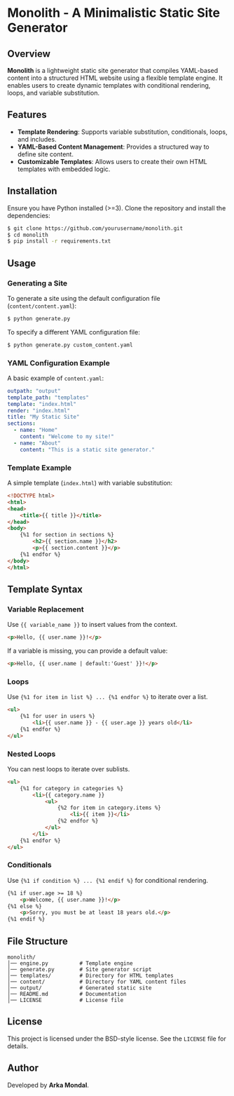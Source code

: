 # Monolith - A Minimalistic Static Site Generator

## Overview
**Monolith** is a lightweight static site generator that compiles YAML-based content into a structured HTML website using a flexible template engine. It enables users to create dynamic templates with conditional rendering, loops, and variable substitution.

## Features
- **Template Rendering**: Supports variable substitution, conditionals, loops, and includes.
- **YAML-Based Content Management**: Provides a structured way to define site content.
- **Customizable Templates**: Allows users to create their own HTML templates with embedded logic.

## Installation
Ensure you have Python installed (>=3). Clone the repository and install the dependencies:

```sh
$ git clone https://github.com/yourusername/monolith.git
$ cd monolith
$ pip install -r requirements.txt
```

## Usage
### Generating a Site
To generate a site using the default configuration file (`content/content.yaml`):

```sh
$ python generate.py
```

To specify a different YAML configuration file:

```sh
$ python generate.py custom_content.yaml
```

### YAML Configuration Example
A basic example of `content.yaml`:

```yaml
outpath: "output"
template_path: "templates"
template: "index.html"
render: "index.html"
title: "My Static Site"
sections:
  - name: "Home"
    content: "Welcome to my site!"
  - name: "About"
    content: "This is a static site generator."
```

### Template Example
A simple template (`index.html`) with variable substitution:

```html
<!DOCTYPE html>
<html>
<head>
    <title>{{ title }}</title>
</head>
<body>
    {%1 for section in sections %}
        <h2>{{ section.name }}</h2>
        <p>{{ section.content }}</p>
    {%1 endfor %}
</body>
</html>
```

## Template Syntax
### Variable Replacement
Use `{{ variable_name }}` to insert values from the context.

```html
<p>Hello, {{ user.name }}!</p>
```

If a variable is missing, you can provide a default value:

```html
<p>Hello, {{ user.name | default:'Guest' }}!</p>
```

### Loops
Use `{%1 for item in list %} ... {%1 endfor %}` to iterate over a list.

```html
<ul>
    {%1 for user in users %}
        <li>{{ user.name }} - {{ user.age }} years old</li>
    {%1 endfor %}
</ul>
```

### Nested Loops
You can nest loops to iterate over sublists.

```html
<ul>
    {%1 for category in categories %}
        <li>{{ category.name }}
            <ul>
                {%2 for item in category.items %}
                    <li>{{ item }}</li>
                {%2 endfor %}
            </ul>
        </li>
    {%1 endfor %}
</ul>
```

### Conditionals
Use `{%1 if condition %} ... {%1 endif %}` for conditional rendering.

```html
{%1 if user.age >= 18 %}
    <p>Welcome, {{ user.name }}!</p>
{%1 else %}
    <p>Sorry, you must be at least 18 years old.</p>
{%1 endif %}
```

## File Structure
```
monolith/
│── engine.py          # Template engine
│── generate.py        # Site generator script
│── templates/         # Directory for HTML templates
│── content/           # Directory for YAML content files
│── output/            # Generated static site
│── README.md          # Documentation
│── LICENSE            # License file
```

## License
This project is licensed under the BSD-style license. See the `LICENSE` file for details.

## Author
Developed by **Arka Mondal**.
